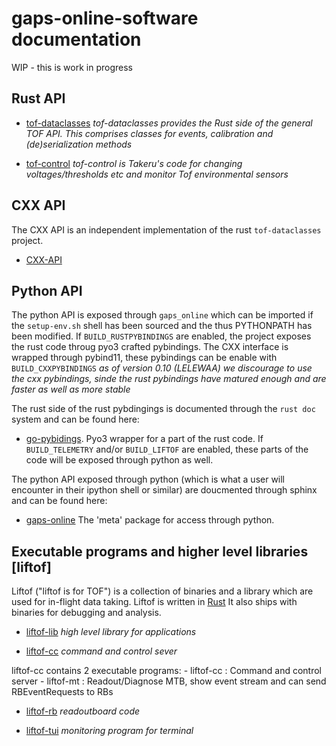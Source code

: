 # gaps-online-software documentation

WIP - this is work in progress

## Rust API

* [tof-dataclasses](tof_dataclasses/index.html)
_tof-dataclasses provides the Rust side of the general TOF API. This comprises
classes for events, calibration and (de)serialization methods_

* [tof-control](tof_control/index.html)
_tof-control is Takeru's code for changing voltages/thresholds etc and monitor
Tof environmental sensors_

## CXX API

The CXX API is an independent implementation of the rust `tof-dataclasses` project.

* [CXX-API](index.html)

## Python API

The python API is exposed through `gaps_online` which can be imported
if the `setup-env.sh` shell has been sourced and the thus PYTHONPATH
has been modified.
If `BUILD_RUSTPYBINDINGS` are enabled, the project exposes the rust 
code throug pyo3 crafted pybindings. The CXX interface is wrapped 
through pybind11, these pybindings can be enable with `BUILD_CXXPYBINDINGS`
_as of version 0.10 (LELEWAA) we discourage to use the cxx pybindings, sinde the 
rust pybindings have matured enough and are faster as well as more stable_

The rust side of the rust pybdingings is documented through the `rust doc` system and can be found here:

* [go-pybidings](go_pybindings/index.html). Pyo3 wrapper for a part of the rust code. If `BUILD_TELEMETRY` and/or `BUILD_LIFTOF` are enabled, these parts of the code will be exposed through python as well.

The python API exposed through python (which is what a user will encounter in their ipython shell or similar)
are doucmented through sphinx and can be found here:

* [gaps-online](gaps_online/index.html) The 'meta' package for access through python. 

## Executable programs and higher level libraries [liftof]

Liftof ("liftof is for TOF") is a collection of binaries and
a library which are used for in-flight data taking.
Liftof is written in [Rust](https://www.rust-lang.org/)
It also ships with binaries for debugging and analysis.

* [liftof-lib](liftof_lib/index.html)
_high level library for applications_

* [liftof-cc](liftof_cc/index.html)
_command and control sever_

liftof-cc contains 2 executable programs:
    - liftof-cc : Command and control server
    - liftof-mt : Readout/Diagnose MTB, show event stream and
                  can send RBEventRequests to RBs

* [liftof-rb](liftof_rb/index.html)
_readoutboard code_

* [liftof-tui](liftof_tui/index.html)
_monitoring program for terminal_

